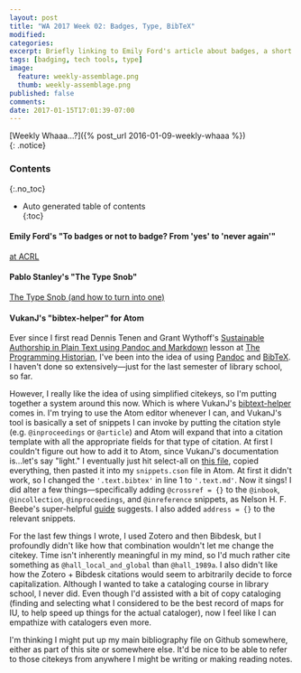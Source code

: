 ```yaml
---
layout: post
title: "WA 2017 Week 02: Badges, Type, BibTeX" 
modified:
categories:
excerpt: Briefly linking to Emily Ford's article about badges, a short reference about using type on the web, and getting going with a bibliography tool.
tags: [badging, tech tools, type]
image:
  feature: weekly-assemblage.png
  thumb: weekly-assemblage.png
published: false
comments:
date: 2017-01-15T17:01:39-07:00
---
```

  
[Weekly Whaaa…?]({% post_url 2016-01-09-weekly-whaaa %})  
{: .notice}  

### Contents  
{:.no_toc}  

- Auto generated table of contents  
{:toc}  

#### Emily Ford's "To badges or not to badge? From 'yes' to 'never again'"  

[at ACRL](http://crln.acrl.org/content/78/1/20.full)  

#### Pablo Stanley's "The Type Snob"  

[The Type Snob (and how to turn into one)](https://thedesignteam.io/the-type-snob-f221969a884b#.or8g97bg6)  

#### VukanJ's "bibtex-helper" for Atom  

Ever since I first read Dennis Tenen and Grant Wythoff's [Sustainable Authorship in Plain Text using Pandoc and Markdown](http://programminghistorian.org/lessons/sustainable-authorship-in-plain-text-using-pandoc-and-markdown) lesson at [The Programming Historian](http://programminghistorian.org), I've been into the idea of using [Pandoc](http://pandoc.org/index.html) and [BibTeX](http://www.bibtex.org). I haven't done so extensively—just for the last semester of library school, so far.  

However, I really like the idea of using simplified citekeys, so I'm putting together a system around this now. Which is where VukanJ's [bibtext-helper](https://github.com/VukanJ/bibtex-helper) comes in. I'm trying to use the Atom editor whenever I can, and VukanJ's tool is basically a set of snippets I can invoke by putting the citation style (e.g. `@inproceedings` or `@article`) and Atom will expand that into a citation template with all the appropriate fields for that type of citation. At first I couldn't figure out how to add it to Atom, since VukanJ's documentation is…let's say "light." I eventually just hit select-all on [this file](https://github.com/VukanJ/bibtex-helper/blob/master/snippets/bibtex-snippets.cson), copied everything, then pasted it into my `snippets.cson` file in Atom. At first it didn't work, so I changed the `'.text.bibtex'` in line 1 to `'.text.md'`. Now it sings! I did alter a few things—specifically adding `@crossref = {}` to the `@inbook`, `@incollection`, `@inproceedings`, and `@inreference` snippets, as Nelson H. F. Beebe's super-helpful [guide](http://ftp.math.utah.edu/pub/bibnet/bibtex-info.html#crossref) suggests. I also added `address = {}` to the relevant snippets.  

For the last few things I wrote, I used Zotero and then Bibdesk, but I profoundly didn't like how that combination wouldn't let me change the citekey. Time isn't inherently meaningful in my mind, so I'd much rather cite something as `@hall_local_and_global` than `@hall_1989a`. I also didn't like how the Zotero + Bibdesk citations would seem to arbitrarily decide to force capitalization. Although I wanted to take a cataloging course in library school, I never did. Even though I'd assisted with a bit of copy cataloging (finding and selecting what I considered to be the best record of maps for IU, to help speed up things for the actual cataloger), now I feel like I can empathize with catalogers even more.  

I'm thinking I might put up my main bibliography file on Github somewhere, either as part of this site or somewhere else. It'd be nice to be able to refer to those citekeys from anywhere I might be writing or making reading notes.  